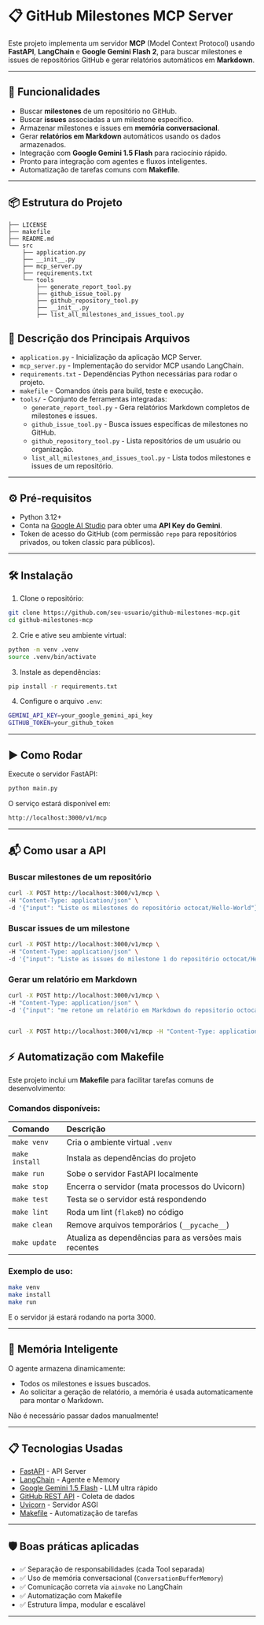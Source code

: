 # 📋 GitHub Milestones MCP Server

Este projeto implementa um servidor **MCP** (Model Context Protocol) usando **FastAPI**, **LangChain** e **Google Gemini Flash 2**, para buscar milestones e issues de repositórios GitHub e gerar relatórios automáticos em **Markdown**.

---

## 🚀 Funcionalidades

- Buscar **milestones** de um repositório no GitHub.
- Buscar **issues** associadas a um milestone específico.
- Armazenar milestones e issues em **memória conversacional**.
- Gerar **relatórios em Markdown** automáticos usando os dados armazenados.
- Integração com **Google Gemini 1.5 Flash** para raciocínio rápido.
- Pronto para integração com agentes e fluxos inteligentes.
- Automatização de tarefas comuns com **Makefile**.

---

## 📦 Estrutura do Projeto

```
├── LICENSE
├── makefile
├── README.md
└── src
    ├── application.py
    ├── __init__.py
    ├── mcp_server.py
    ├── requirements.txt
    └── tools
        ├── generate_report_tool.py
        ├── github_issue_tool.py
        ├── github_repository_tool.py
        ├── __init__.py
        ├── list_all_milestones_and_issues_tool.py
```

## 📜 Descrição dos Principais Arquivos

- `application.py` - Inicialização da aplicação MCP Server.
- `mcp_server.py` - Implementação do servidor MCP usando LangChain.
- `requirements.txt` - Dependências Python necessárias para rodar o projeto.
- `makefile` - Comandos úteis para build, teste e execução.
- `tools/` - Conjunto de ferramentas integradas:
  - `generate_report_tool.py` - Gera relatórios Markdown completos de milestones e issues.
  - `github_issue_tool.py` - Busca issues específicas de milestones no GitHub.
  - `github_repository_tool.py` - Lista repositórios de um usuário ou organização.
  - `list_all_milestones_and_issues_tool.py` - Lista todos milestones e issues de um repositório.

---

## ⚙️ Pré-requisitos

- Python 3.12+
- Conta na [Google AI Studio](https://aistudio.google.com/) para obter uma **API Key do Gemini**.
- Token de acesso do GitHub (com permissão `repo` para repositórios privados, ou token classic para públicos).

---

## 🛠️ Instalação

1. Clone o repositório:

```bash
git clone https://github.com/seu-usuario/github-milestones-mcp.git
cd github-milestones-mcp
```

2. Crie e ative seu ambiente virtual:

```bash
python -m venv .venv
source .venv/bin/activate
```

3. Instale as dependências:

```bash
pip install -r requirements.txt
```

4. Configure o arquivo `.env`:

```bash
GEMINI_API_KEY=your_google_gemini_api_key
GITHUB_TOKEN=your_github_token
```

---

## ▶️ Como Rodar

Execute o servidor FastAPI:

```bash
python main.py
```

O serviço estará disponível em:

```bash
http://localhost:3000/v1/mcp
```

---

## 📬 Como usar a API

### Buscar milestones de um repositório

```bash
curl -X POST http://localhost:3000/v1/mcp \
-H "Content-Type: application/json" \
-d '{"input": "Liste os milestones do repositório octocat/Hello-World"}'
```

### Buscar issues de um milestone

```bash
curl -X POST http://localhost:3000/v1/mcp \
-H "Content-Type: application/json" \
-d '{"input": "Liste as issues do milestone 1 do repositório octocat/Hello-World"}'
```

### Gerar um relatório em Markdown

```bash
curl -X POST http://localhost:3000/v1/mcp \
-H "Content-Type: application/json" \
-d '{"input": "me retone um relatório em Markdown do repositorio octocat/Hello-World"}'
```

```bash

curl -X POST http://localhost:3000/v1/mcp -H "Content-Type: application/json" -d '{"input": "me forneça o relatório do repositório octocat/Hello-World ordenado pelo numero do milestone e coloque as datas no formato brasileiro"}'
```



## ⚡ Automatização com Makefile

Este projeto inclui um **Makefile** para facilitar tarefas comuns de desenvolvimento:

### Comandos disponíveis:

| Comando          | Descrição                                      |
|:-----------------|:-----------------------------------------------|
| `make venv`      | Cria o ambiente virtual `.venv`                |
| `make install`   | Instala as dependências do projeto             |
| `make run`       | Sobe o servidor FastAPI localmente             |
| `make stop`      | Encerra o servidor (mata processos do Uvicorn) |
| `make test`      | Testa se o servidor está respondendo           |
| `make lint`      | Roda um lint (`flake8`) no código              |
| `make clean`     | Remove arquivos temporários (`__pycache__`)    |
| `make update`    | Atualiza as dependências para as versões mais recentes |

### Exemplo de uso:

```bash
make venv
make install
make run
```

E o servidor já estará rodando na porta 3000.

---

## 🧠 Memória Inteligente

O agente armazena dinamicamente:
- Todos os milestones e issues buscados.
- Ao solicitar a geração de relatório, a memória é usada automaticamente para montar o Markdown.

Não é necessário passar dados manualmente!

---

## 📋 Tecnologias Usadas

- [FastAPI](https://fastapi.tiangolo.com/) - API Server
- [LangChain](https://www.langchain.dev/) - Agente e Memory
- [Google Gemini 1.5 Flash](https://ai.google.dev/) - LLM ultra rápido
- [GitHub REST API](https://docs.github.com/en/rest) - Coleta de dados
- [Uvicorn](https://www.uvicorn.org/) - Servidor ASGI
- [Makefile](https://www.gnu.org/software/make/) - Automatização de tarefas

---

## 🛡️ Boas práticas aplicadas

- ✅ Separação de responsabilidades (cada Tool separada)
- ✅ Uso de memória conversacional (`ConversationBufferMemory`)
- ✅ Comunicação correta via `ainvoke` no LangChain
- ✅ Automatização com Makefile
- ✅ Estrutura limpa, modular e escalável

---


